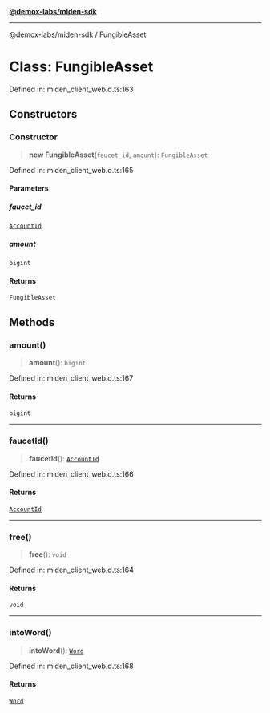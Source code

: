 [**@demox-labs/miden-sdk**](../README.md)

***

[@demox-labs/miden-sdk](../README.md) / FungibleAsset

# Class: FungibleAsset

Defined in: miden\_client\_web.d.ts:163

## Constructors

### Constructor

> **new FungibleAsset**(`faucet_id`, `amount`): `FungibleAsset`

Defined in: miden\_client\_web.d.ts:165

#### Parameters

##### faucet\_id

[`AccountId`](AccountId.md)

##### amount

`bigint`

#### Returns

`FungibleAsset`

## Methods

### amount()

> **amount**(): `bigint`

Defined in: miden\_client\_web.d.ts:167

#### Returns

`bigint`

***

### faucetId()

> **faucetId**(): [`AccountId`](AccountId.md)

Defined in: miden\_client\_web.d.ts:166

#### Returns

[`AccountId`](AccountId.md)

***

### free()

> **free**(): `void`

Defined in: miden\_client\_web.d.ts:164

#### Returns

`void`

***

### intoWord()

> **intoWord**(): [`Word`](Word.md)

Defined in: miden\_client\_web.d.ts:168

#### Returns

[`Word`](Word.md)
